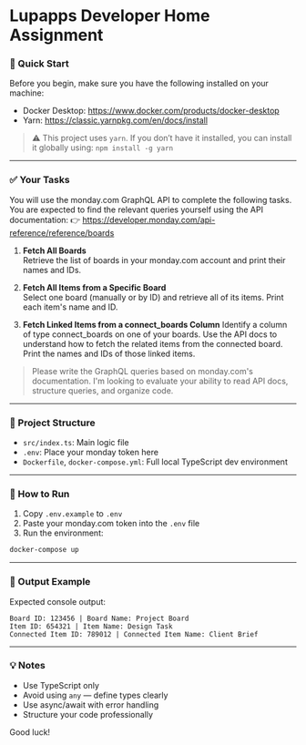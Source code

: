 # Lupapps Developer Home Assignment

### 🚀 Quick Start

Before you begin, make sure you have the following installed on your machine:

- Docker Desktop: https://www.docker.com/products/docker-desktop
- Yarn: https://classic.yarnpkg.com/en/docs/install

> ⚠️ This project uses `yarn`. If you don’t have it installed, you can install it globally using:
> `npm install -g yarn`

---

### ✅ Your Tasks

You will use the monday.com GraphQL API to complete the following tasks. 
You are expected to find the relevant queries yourself using the API documentation:
👉 https://developer.monday.com/api-reference/reference/boards

1. **Fetch All Boards**  
   Retrieve the list of boards in your monday.com account and print their names and IDs.

2. **Fetch All Items from a Specific Board**  
   Select one board (manually or by ID) and retrieve all of its items. Print each item's name and ID.

3. **Fetch Linked Items from a connect_boards Column**
   Identify a column of type connect_boards on one of your boards.
   Use the API docs to understand how to fetch the related items from the connected board.
   Print the names and IDs of those linked items.


> Please write the GraphQL queries based on monday.com's documentation. I'm looking to evaluate your ability to read API docs, structure queries, and organize code.

---

### 📂 Project Structure

- `src/index.ts`: Main logic file
- `.env`: Place your monday token here
- `Dockerfile`, `docker-compose.yml`: Full local TypeScript dev environment

---

### 🧪 How to Run

1. Copy `.env.example` to `.env`
2. Paste your monday.com token into the `.env` file
3. Run the environment:
```bash
docker-compose up
```

---

### 📌 Output Example

Expected console output:
```
Board ID: 123456 | Board Name: Project Board
Item ID: 654321 | Item Name: Design Task
Connected Item ID: 789012 | Connected Item Name: Client Brief
```

---

### 💡 Notes

- Use TypeScript only
- Avoid using `any` — define types clearly
- Use async/await with error handling
- Structure your code professionally

Good luck!

